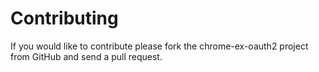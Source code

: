 Contributing
============
If you would like to contribute please fork the chrome-ex-oauth2 project from GitHub and send a pull request.
